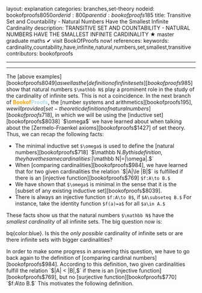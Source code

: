 layout: explanation
categories: branches,set-theory
nodeid: bookofproofs$8050
orderid: 800
parentid: bookofproofs$185
title: Transitive Set and Countability - Natural Numbers Have the Smallest Infinite Cardinality
description: TRANSITIVE SET AND COUNTABILITY - NATURAL NUMBERS HAVE THE SMALLEST INFINITE CARDINALITY &#9733; master graduate maths &#10004; visit BookOfProofs now!
references: 
keywords: cardinality,countability,have,infinite,natural,numbers,set,smallest,transitive
contributors: bookofproofs

---


---

The [above examples][bookofproofs$8049] as well as the [definition of infinite sets][bookofproofs$985] show that natural numbers `$\mathbb N$` play a prominent role in the study of the cardinality of infinite sets. This is not a coincidence. In the next branch of <strong><span style='color:orange'>Bookof</span><span style='color:lightblue'>Proofs</span></strong>, the [number systems and arithmetics][bookofproofs$195], we will provide a [set-theoretic definition of natural numbers][bookofproofs$718], in which we will be using the [inductive set][bookofproofs$8038] `$\omega$` we have learned about when talking about the [Zermelo-Fraenkel axioms][bookofproofs$1427] of set theory. Thus, we can recap the following facts: 

* The minimal inductive set `$\omega$` is used to define the [natural numbers][bookofproofs$718] `$\mathbb N$`. By this definition, they have the same cardinalities: `$|\mathbb N|=|\omega|.$` 
* When [comparing cardinalities][bookofproofs$984], we have learned that for two given cardinalities the relation `$|A|\le |B|$` is fulfilled if there is an [injective function][bookofproofs$769] `$f:A\to B.$`
* We have shown that `$\omega$` is minimal in the sense that it is the [subset of any existing inductive set][bookofproofs$8039].
* There is always an injective function `$f:A\to B$`, if `$A\subseteq B.$` For instance, take the identity function `$f(a)=a$` for all `$a\in A.$` 

These facts show us that the natural numbers `$\mathbb N$` have the _smallest cardinality_ of all infinite sets. The big question now is: 

bq{color:blue}. Is this the _only possible_ cardinality of infinite sets or are there infinite sets with bigger cardinalities?

In order to make some progress in answering this question, we have to go back again to the definition of [comparing cardinal numbers][bookofproofs$984]. According to this definition, two given cardinalities fulfill the relation `$|A| < |B|,$` if there is an [injective function][bookofproofs$769], but no [surjective function][bookofproofs$770] `$f:A\to B.$` This motivates the following definition.

